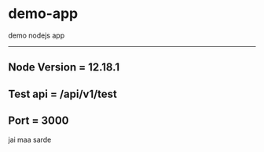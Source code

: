 # demo-app
demo nodejs app

---------------------------

Node Version = 12.18.1
----------------------

Test api =  /api/v1/test
------------------------

Port = 3000
------------
jai maa sarde
